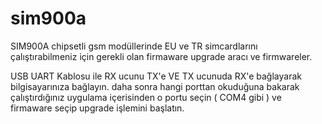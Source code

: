 # sim900a

SIM900A chipsetli gsm modüllerinde EU ve TR simcardlarını çalıştırabilmeniz için gerekli olan firmaware upgrade aracı ve firmwareler. 

USB UART Kablosu ile RX ucunu TX'e VE TX ucunuda RX'e bağlayarak bilgisayarınıza bağlayın. daha sonra hangi porttan okuduğuna bakarak çalıştırdığınız uygulama içerisinden o portu seçin ( COM4 gibi ) ve firmaware seçip upgrade işlemini başlatın.
